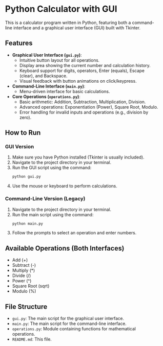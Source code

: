 # Python Calculator with GUI

This is a calculator program written in Python, featuring both a command-line interface and a graphical user interface (GUI) built with Tkinter.

## Features

*   **Graphical User Interface (`gui.py`)**:
    *   Intuitive button layout for all operations.
    *   Display area showing the current number and calculation history.
    *   Keyboard support for digits, operators, Enter (equals), Escape (clear), and Backspace.
    *   Visual feedback with button animations on click/keypress.
*   **Command-Line Interface (`main.py`)**:
    *   Menu-driven interface for basic calculations.
*   **Core Operations (`operations.py`)**:
    *   Basic arithmetic: Addition, Subtraction, Multiplication, Division.
    *   Advanced operations: Exponentiation (Power), Square Root, Modulo.
    *   Error handling for invalid inputs and operations (e.g., division by zero).

## How to Run

### GUI Version

1.  Make sure you have Python installed (Tkinter is usually included).
2.  Navigate to the project directory in your terminal.
3.  Run the GUI script using the command:
    ```bash
    python gui.py
    ```
4.  Use the mouse or keyboard to perform calculations.

### Command-Line Version (Legacy)

1.  Navigate to the project directory in your terminal.
2.  Run the main script using the command:
    ```bash
    python main.py
    ```
3.  Follow the prompts to select an operation and enter numbers.

## Available Operations (Both Interfaces)

*   Add (+)
*   Subtract (-)
*   Multiply (*)
*   Divide (/)
*   Power (^)
*   Square Root (sqrt)
*   Modulo (%)

## File Structure

*   `gui.py`: The main script for the graphical user interface.
*   `main.py`: The main script for the command-line interface.
*   `operations.py`: Module containing functions for mathematical operations.
*   `README.md`: This file. 